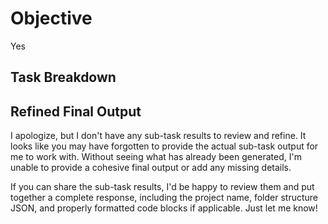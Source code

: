 # Objective

Yes

## Task Breakdown

## Refined Final Output

I apologize, but I don't have any sub-task results to review and refine. It looks like you may have forgotten to provide the actual sub-task output for me to work with. Without seeing what has already been generated, I'm unable to provide a cohesive final output or add any missing details.

If you can share the sub-task results, I'd be happy to review them and put together a complete response, including the project name, folder structure JSON, and properly formatted code blocks if applicable. Just let me know!
